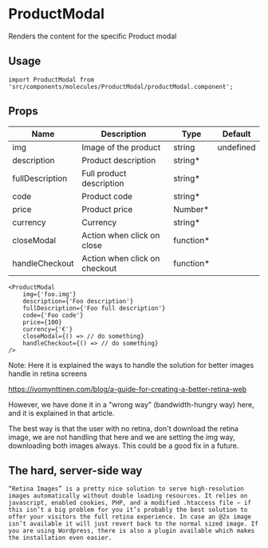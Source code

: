# ProductModal
Renders the content for the specific Product modal

## Usage

```
import ProductModal from 'src/components/molecules/ProductModal/productModal.component';
```

## Props


| Name | Description | Type | Default |
|------|-------------|------|---------|
| img | Image of the product | string | undefined |
| description | Product description | string* |  |
| fullDescription | Full product description | string* |  |
| code | Product code | string* |  |
| price | Product price | Number* |  |
| currency | Currency | string* |  |
| closeModal | Action when click on close | function* |  |
| handleCheckout | Action when click on checkout | function* |  |

```
<ProductModal
    img={'foo.img'}
    description={'Foo description'}
    fullDescription={'Foo full description'}
    code={'Foo code'}
    price={100}
    currency={'€'}
    closeModal={() => // do something}
    handleCheckout={() => // do something}
/>
```

Note: Here it is explained the ways to handle the solution for better images handle in retina screens

https://ivomynttinen.com/blog/a-guide-for-creating-a-better-retina-web

However, we have done it in a "wrong way" (bandwidth-hungry way) here, and it is explained in that article.

The best way is that the user with no retina, don't download the retina image, we are not handling that here and we are setting the img way, downloading both images always. This could be a good fix in a future. 

## The hard, server-side way

```
“Retina Images” is a pretty nice solution to serve high-resolution images automatically without double loading resources. It relies on javascript, enabled cookies, PHP, and a modified .htaccess file – if this isn’t a big problem for you it’s probably the best solution to offer your visitors the full retina experience. In case an @2x image isn’t available it will just revert back to the normal sized image. If you are using Wordpress, there is also a plugin available which makes the installation even easier.
```